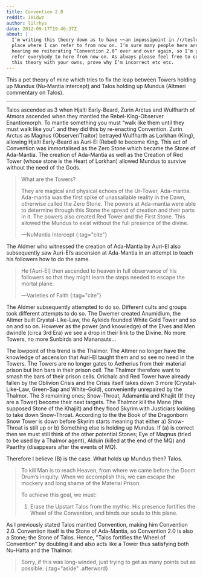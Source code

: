 ```yaml
---
title: Convention 2.0
reddit: 101dwz
author: lilrhys
date: 2012-09-17T19:46:37Z
about: |
  I’m writing this theory down as to have ~~an impossipoint in /r/teslore~~ a
  place where I can refer to from now on. I’m sure many people here are tired of
  hearing me reiterating “Convention 2.0” over and over again, so I’m going to
  refer everybody to here from now on. As always please feel free to counter
  this theory with your owns, prove why I’m incorrect etc etc.
---
```


This a pet theory of mine which tries to fix the leap between Towers holding up
Mundus (Nu-Mantia intercept) and Talos holding up Mundus (Altmeri commentary on
Talos).

----

Talos ascended as 3 when Hjalti Early-Beard, Zurin Arctus and Wulfharth of
Atmora ascended when they mantled the Rebel-King-Observer Enantiomorph. To
mantle something you must “walk like them until they must walk like you”. and
they did this by re-enacting Convention. Zurin Arctus as Magnus
(Observer/Traitor) betrayed Wulfharth as Lorkhan (King), allowing Hjalti
Early-Beard as Auri-El (Rebel) to become King. This act of Convention was
immortalised as the Zero Stone which became the Stone of Ada-Mantia. The
creation of Ada-Mantia as well as the Creation of Red Tower (whose stone is the
Heart of Lorkhan) allowed Mundus to survive without the need of the Gods.

> What are the Towers?
>
> They are magical and physical echoes of the Ur-Tower, Ada-mantia. Ada-mantia
> was the first spike of unassailable reality in the Dawn, otherwise called the
> Zero Stone. The powers at Ada-mantia were able to determine through this Stone
> the spread of creation and their parts in it. The powers also created Red
> Tower and the First Stone. This allowed the Mundus to exist without the full
> presence of the divine.
>
> —NuMantia Intercept
> {:tag="cite"}

The Aldmer who witnessed the creation of Ada-Mantia by Auri-El also subsequently
saw Auri-El’s ascension at Ada-Mantia in an attempt to teach his followers how
to do the same.

> He [Auri-El] then ascended to heaven in full observance of his followers so
> that they might learn the steps needed to escape the mortal plane.
>
> —Varieties of Faith
> {:tag="cite"}

The Aldmer subsequently attempted to do so. Different cults and groups took
different attempts to do so. The Dwemer created Anumidium, the Altmer built
Crystal-Like-Law, the Ayleids founded White Gold Tower and so on and so on.
However as the power (and knowledge) of the Elves and Men dwindle (circa 3rd
Era) we see a drop in their link to the Divine. No more Towers, no more
Sunbirds and Mananauts…

The lowpoint of this trend is the Thalmor. The Altmer no longer have the
knowledge of ascension that Auri-El taught them and so see no need in the
Towers. The Towers are no longer gates to Aetherius from their material prison
but Iron bars in their prison cell. The Thalmor therefore want to smash the bars
of their prison cells. Orichalc and Red Tower have already fallen by the
Oblivion Crisis and the Crisis itself takes down 3 more (Crystal-Like-Law,
Green-Sap and White-Gold), conveniently unrepaired by the Thalmor. The 3
remaining ones; Snow-Throat, Adamantia and Khajiit (If they are a Tower) become
their next targets. The Thalmor kill the Mane (the supposed Stone of the
Khajiit) and they flood Skyrim with Justiciars looking to take down Snow-Throat.
According to the the Book of the Dragonborn Snow Tower is down before Skyrim
starts meaning that either a) Snow-Throat is still up or b) Something else is
holding up Mundus. If (a) is correct then we must still think of the other
potential Stones; Eye of Magnus (tried to be used by a Thalmor agent), Alduin
(killed at the end of the MQ) and Paarthy (disappears after the events of MQ).

Therefore I believe (B) is the case. What holds up Mundus then? Talos.

> To kill Man is to reach Heaven, from where we came before the Doom Drum’s
> iniquity. When we accomplish this, we can escape the mockery and long shame of
> the Material Prison.
>
> To achieve this goal, we must:
>
> 1) Erase the Upstart Talos from the mythic. His presence fortifies the Wheel
> of the Convention, and binds our souls to this plane.

As I previously stated Talos mantled Convention, making him Convention 2.0.
Convention itself is the Stone of Ada-Mantia, so Convention 2.0 is also a Stone;
the Stone of Talos. Hence, "Talos fortifies the Wheel of Convention" by doubling
it and also acts like a Tower thus satisfying both Nu-Hatta and the Thalmor.

> Sorry, if this was long-winded, just trying to get as many points out as
> possible.
{:tag="aside" .afterword}
